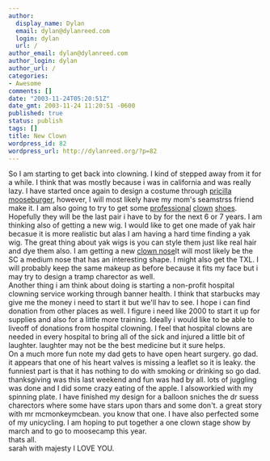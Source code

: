 ```yaml
---
author:
  display_name: Dylan
  email: dylan@dylanreed.com
  login: dylan
  url: /
author_email: dylan@dylanreed.com
author_login: dylan
author_url: /
categories:
- Awesome
comments: []
date: "2003-11-24T05:20:51Z"
date_gmt: 2003-11-24 11:20:51 -0600
published: true
status: publish
tags: []
title: New Clown
wordpress_id: 82
wordpress_url: http://dylanreed.org/?p=82
---
```


So I am starting to get back into clowning. I kind of stepped away from it for a while. I think that was mostly because i was in california and was really lazy. I have started once again to design a costume through [pricilla mooseburger][1], however, I will most likely have my mom's seamstrss friend make it. I am also going to try to get some [professional][2] [clown][3] [shoes][4]. Hopefully they will be the last pair i have to by for the next 6 or 7 years. I am thinking also of getting a new wig. I would like to get one made of yak hair becasue it is more realistic but alas I am having a hard time finding a yak wig. The great thing about yak wigs is you can style them just like real hair and dye them also. I am getting a new [clown nose][5]It will most likely be the SC a medium nose that has an interesting shape. I might also get the TXL. I will probably keep the same makeup as before because it fits my face but i may try to design a tramp charector as well.  
Another thing i am think about doing is starting a non-profit hospital clowning service working through banner health. I think that starbucks may give me the money i need to start it but we'll hav to see. I hope i can find donation from other places as well. I figure i need like 2000 to start it up for supplies and also for a little more training. Ideally i would like to be able to liveoff of donations from hospital clowning. I feel that hospital clowns are needed in every hospital to bring all of the sick and injured a little bit of laughter. laughter may not be the best medicine but it sure helps.  
On a much more fun note my dad gets to have open heart surgery. go dad. it appears that one of his heart valves is missing a leaflet so it is leaky. the funniest part is that it has nothing to do with smoking or drinking so go dad.  
thanksgiving was this last weekend and fun was had by all. lots of juggling was done and I did some crazy eating of the apple. I alsoworkied with my spinning plate. I have finished my design for a balloon sniches the dr suess charectors where some have stars upon thars and some don't. a great story with mr mcmonkeymcbean. you know that one. I have also perfected some of my unicycling. I am hoping to put together a one clown stage show by march and to go to moosecamp this year.  
thats all.  
sarah with majesty I LOVE YOU.

   [1]: http://www.mooseburger.com
   [2]: http://www.spearshoes.com
   [3]: http://www.jollywalkers.com
   [4]: http://www.clownsoport.com
   [5]: http://www.proknows.com

